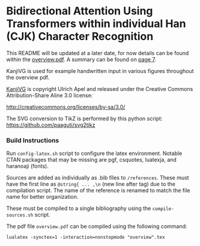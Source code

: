 # Bidirectional Attention Using Transformers within individual Han (CJK) Character Recognition
This README will be updated at a later date, for now details can be found within the [overview.pdf](https://raw.githubusercontent.com/musotec/cjk-character-recognition/main/overview.pdf). A summary can be found on [page 7](https://raw.githubusercontent.com/musotec/cjk-character-recognition/main/overview.pdf#page.7).

KanjiVG is used for example handwritten input in various figures throughout the overview pdf.

[KanjiVG](https://github.com/KanjiVG/kanjivg) is copyright Ulrich Apel and released under the Creative Commons Attribution-Share Aline 3.0
license: 

http://creativecommons.org/licenses/by-sa/3.0/

The SVG conversion to TikZ is performed by this python script: https://github.com/paaguti/svg2tikz

### Build Instructions
Run `config-latex.sh` script to configure the latex environment.
Notable CTAN packages that may be missing are pgf, csquotes, luatexja, and haranoaji (fonts).

Sources are added as individually as .bib files to `/references`.
These must have the first line as `@string{ ... ,\n` (new line after tag) due to the compilation script.
The name of the reference is renamed to match the file name for better organization.

These must be compiled to a single bibliography using the `compile-sources.sh` script.

The pdf file `overview.pdf` can be compiled using the following command:
```
lualatex -synctex=1 -interaction=nonstopmode "overview".tex
```
